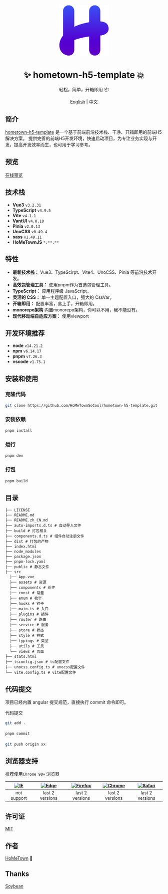<p align="center">
  <img width="160px" src="https://github.com/HoMeTownJS/site/blob/main/public/images/logo.png?raw=true" />
</p>
<h1 align="center">✨ hometown-h5-template 💥</h1>
<p align="center">轻松，简单，开箱即用 📦</p>
<p align="center"><a href="README.md">English</a> | 中文</p>

## 简介

[hometown-h5-template](https://github.com/HoMeTownSoCool/hometown-h5-template) 是一个基于前端前沿技术栈、干净、开箱即用的前端H5解决方案。 提供完善的前端H5开发环境，快速启动项目，为专注业务实现与开发，提高开发效率而生，也可用于学习参考。

## 预览
[在线预览](https://hh5t.hometownjs.top/about/home)

## 技术栈

- **Vue3** `v3.2.31`
- **TypeScript** `v4.9.5`
- **Vite** `v4.1.1`
- **VantUI** `v4.0.10`
- **Pinia** `v2.0.13`
- **UnoCSS** `v0.49.4`
- **sass** `v1.49.11`
- **HoMeTownJS** `*.**.**`

## 特性

- **最新技术栈：** Vue3、TypeScirpt、Vite4、UnoCSS、Pinia 等前沿技术开发。
- **高效包管理工具：** 使用pnpm作为首选包管理工具。
- **TypeScript：** 应用程序级 JavaScript。
- **灵活的 CSS：** 单一主题配置入口，强大的 CssVar。
- **开箱即用：** 配置丰富，易上手，开箱即用。
- **monorepo架构** 内置monorepo架构，你可以不用，我不能没有。
- **现代移动端自适应方案：** 使用viewport

## 开发环境推荐

- **node** `v14.21.2`
- **npm** `v6.14.17`
- **pnpm** `v7.26.3`
- **vscode** `v1.75.1`

## 安装和使用

### 克隆代码

```bash
git clone https://github.com/HoMeTownSoCool/hometown-h5-template.git
```

### 安装依赖

```bash
pnpm install
```

### 运行

```bash
pnpm dev
```

### 打包

```bash
pnpm build
```

## 目录

```text
├── LICENSE
├── README.md
├── README.zh_CN.md
├── auto-imports.d.ts # 自动导入文件
├── build # 打包相关
├── components.d.ts # 组件自动注册文件
├── dist # 打包的产物
├── index.html
├── node_modules
├── package.json
├── pnpm-lock.yaml
├── public # 静态文件
├── src
  ├── App.vue
  ├── assets # 资源
  ├── components # 组件
  ├── const # 常量
  ├── enum # 枚举
  ├── hooks # 钩子
  ├── main.ts # 入口
  ├── plugins # 插件
  ├── router # 路由
  ├── service # 服务
  ├── store # 状态
  ├── style # 样式
  ├── typings # 类型
  ├── utils # 工具
  └── views # 页面
├── stats.html
├── tsconfig.json # ts配置文件
├── unocss.config.ts # unocss配置文件
└── vite.config.ts # vite配置文件
```

## 代码提交

项目已经内置 angular 提交规范，直接执行 commit 命令即可。

代码提交

```bash
git add .

pnpm commit

git push origin xx
```

## 浏览器支持

推荐使用`Chrome 90+` 浏览器

| [<img src="https://raw.githubusercontent.com/alrra/browser-logos/master/src/archive/internet-explorer_9-11/internet-explorer_9-11_48x48.png" alt="IE" width="24px" height="24px"  />](http://godban.github.io/browsers-support-badges/) | [<img src="https://raw.githubusercontent.com/alrra/browser-logos/master/src/edge/edge_48x48.png" alt=" Edge" width="24px" height="24px" />](http://godban.github.io/browsers-support-badges/) | [<img src="https://raw.githubusercontent.com/alrra/browser-logos/master/src/firefox/firefox_48x48.png" alt="Firefox" width="24px" height="24px" />](http://godban.github.io/browsers-support-badges/) | [<img src="https://raw.githubusercontent.com/alrra/browser-logos/master/src/chrome/chrome_48x48.png" alt="Chrome" width="24px" height="24px" />](http://godban.github.io/browsers-support-badges/) | [<img src="https://raw.githubusercontent.com/alrra/browser-logos/master/src/safari/safari_48x48.png" alt="Safari" width="24px" height="24px" />](http://godban.github.io/browsers-support-badges/) |
| :-------------------------------------------------------------------------------------------------------------------------------------------------------------------------------------------------------------------------------------: | :-------------------------------------------------------------------------------------------------------------------------------------------------------------------------------------------: | :---------------------------------------------------------------------------------------------------------------------------------------------------------------------------------------------------: | :------------------------------------------------------------------------------------------------------------------------------------------------------------------------------------------------: | :------------------------------------------------------------------------------------------------------------------------------------------------------------------------------------------------: |
|                                                                                                               not support                                                                                                               |                                                                                        last 2 versions                                                                                        |                                                                                            last 2 versions                                                                                            |                                                                                          last 2 versions                                                                                           |                                                                                          last 2 versions                                                                                           |

## 许可证
[MIT](./LICENSE)
## 作者

[HoMeTown](https://juejin.cn/user/4116184668057390) 🙊

## Thanks
[Soybean](https://github.com/honghuangdc)